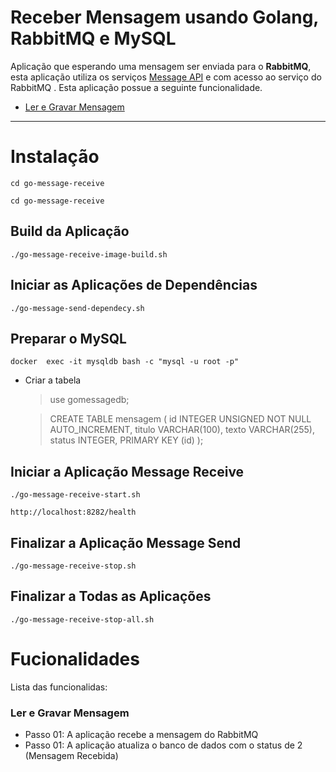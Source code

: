 # Receber Mensagem usando Golang, RabbitMQ e MySQL

Aplicação que esperando uma mensagem ser enviada para o **RabbitMQ**, esta aplicação utiliza os serviços  [Message API](https://github.com/marceloagmelo/go-message-api) e com acesso ao serviço do RabbitMQ . Esta aplicação possue a seguinte funcionalidade.

- [Ler e Gravar Mensagem](#ler-e-gravar-mensagem)

----

# Instalação

```
cd go-message-receive
```
```
cd go-message-receive
```

## Build da Aplicação

```
./go-message-receive-image-build.sh
```

## Iniciar as Aplicações de Dependências
```
./go-message-send-dependecy.sh
```

## Preparar o MySQL

```
docker  exec -it mysqldb bash -c "mysql -u root -p"
```
- Criar a tabela
	> use gomessagedb;
	
	> CREATE TABLE mensagem (
id INTEGER UNSIGNED NOT NULL AUTO_INCREMENT,
titulo VARCHAR(100), texto VARCHAR(255),
status INTEGER,
PRIMARY KEY (id)
);

## Iniciar a Aplicação Message Receive
```
./go-message-receive-start.sh
```
```
http://localhost:8282/health
```

## Finalizar a Aplicação Message Send
```
./go-message-receive-stop.sh
```

## Finalizar a Todas as Aplicações
```
./go-message-receive-stop-all.sh
```

# Fucionalidades
Lista das funcionalidas:

### Ler e Gravar Mensagem
- Passo 01: A aplicação recebe a mensagem do RabbitMQ
- Passo 01: A aplicação atualiza o banco de dados com o status de 2 (Mensagem Recebida)